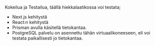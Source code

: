 Kokeilua ja Testailua, täällä hiekkalaatikossa voi testata;
 - Next.js  kehitystä
 - React:n kehitystä
 - Prisman avulla käsitellä tietokantaa.
 - PostgreSQL palvelu on asennettu tähän virtuaalikoneeseen,
   eli voi testata paikallisesti jo tietokantaa.
   
